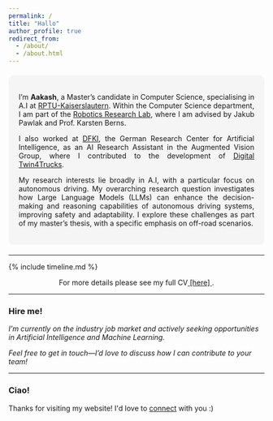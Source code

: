 ```yaml
---
permalink: /
title: "Hallo"
author_profile: true
redirect_from: 
  - /about/
  - /about.html
---
```



<style>
    .highlight-box {
        background-color: #f5f5f5;
        border-radius: 10px;
        padding: 20px;
        text-align: justify;
        font-family: -apple-system, BlinkMacSystemFont, "Segoe UI", Roboto, Oxygen-Sans, Ubuntu, Cantarell, "Helvetica Neue", sans-serif;
    }
</style>

<!-- 
I’m <span style="font-weight: bold;">Aakash</span>, a Master’s candidate in Computer Science with a specialization in Artificial Intelligence at [RPTU-Kaiserslautern](https://rptu.de/). Within the Computer Science department, I am part of the [Robotics Research Lab](https://rrlab.cs.rptu.de/), where I am advised by Jakub Pawlak and Prof. Karsten Berns. I also did a stint at [DFKI](https://www.dfki.de/web), the German Research Center for Artificial Intelligence, as a AI Research Assistant in the Augmented Vision Group, where I contributed to the development of Digital [Twin4Trucks](https://www.dfki.de/web/news/foerderprojekt-twin4trucks-startet).

My research interests lie broadly in Artificial Intelligence, with a particular focus on autonomous driving. My overarching research question investigates how Large Language Models (LLMs) can enhance the decision-making and reasoning capabilities of autonomous driving systems, improving safety and adaptability. I explore these challenges as part of my master’s thesis, with a specific emphasis on off-road scenarios. -->
<section id="mystory">
<div class="highlight-box" style="background-color: #f5f5f5; border-radius: 10px; padding: 20px; margin: 20px 0;">

  <p>I’m <span style="font-weight: bold;">Aakash</span>, a Master’s candidate in Computer Science, specialising in A.I at <a href="https://rptu.de/" target="_blank">RPTU-Kaiserslautern</a>. Within the Computer Science department, I am part of the <a href="https://rrlab.cs.rptu.de/" target="_blank">Robotics Research Lab</a>, where I am advised by Jakub Pawlak and Prof. Karsten Berns. </p>
  
  <p>I also worked at <a href="https://www.dfki.de/web" target="_blank">DFKI</a>, the German Research Center for Artificial Intelligence, as an AI Research Assistant in the Augmented Vision Group, where I contributed to the development of <a href="https://www.dfki.de/web/news/foerderprojekt-twin4trucks-startet" target="_blank">Digital Twin4Trucks</a>.</p>

  <p>My research interests lie broadly in A.I, with a particular focus on autonomous driving. My overarching research question investigates how Large Language Models (LLMs) can enhance the decision-making and reasoning capabilities of autonomous driving systems, improving safety and adaptability. I explore these challenges as part of my master’s thesis, with a specific emphasis on off-road scenarios.</p>

</div>
</section>

<!-- 🚧 **Know more about me:**  
[My Story](#my-story) • [Portfolio](#portfolio) • [Blog Posts](#blog-posts) • [Cool Stuff](#cool-stuff) 🚧 -->
---

{% include timeline.md %}
  <p style="text-align:center;">For more details please see my full CV<a href="http://academicpages.github.io/files/AakashSarin_CV.pdf" target="_blank"> [here] </a>. </p>

---

### <span class="highlight">Hire me!</span>
*I’m currently on the industry job market and actively seeking opportunities in Artificial Intelligence and Machine Learning.*

*Feel free to get in touch—I’d love to discuss how I can contribute to your team!*

---

### Ciao!  
Thanks for visiting my website! I'd love to [connect](https://www.linkedin.com/in/aakashsarin/) with you :)
